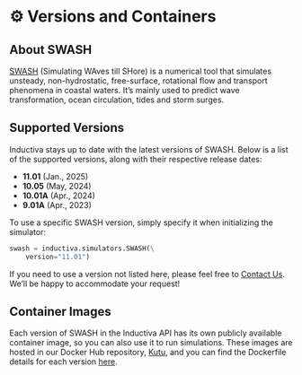 # ⚙️ Versions and Containers

## About SWASH
[SWASH](https://swash.sourceforge.io) (Simulating WAves till SHore) is a numerical tool that simulates unsteady, non-hydrostatic, free-surface, rotational flow and transport phenomena in coastal waters. 
It’s mainly used to predict wave transformation, ocean circulation, tides and storm surges.

## Supported Versions
Inductiva stays up to date with the latest versions of SWASH. Below is a list of the supported versions, along with their respective release dates:

- **11.01** (Jan., 2025)
- **10.05** (May, 2024)
- **10.01A** (Apr., 2024)
- **9.01A** (Apr., 2023)

To use a specific SWASH version, simply specify it when initializing the simulator:

```python
swash = inductiva.simulators.SWASH(\
    version="11.01")
```

If you need to use a version not listed here, please feel free to [Contact Us](mailto:support@inductiva.ai).
We’ll be happy to accommodate your request!

## Container Images
Each version of SWASH in the Inductiva API has its own publicly available container image, 
so you can also use it to run simulations. These images are hosted in our Docker Hub repository, 
[Kutu](https://hub.docker.com/r/inductiva/kutu/tags?name=swash), and you can find the 
Dockerfile details for each version [here](https://github.com/inductiva/kutu/tree/main/simulators/swash).